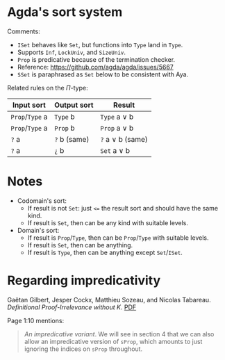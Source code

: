# Agda's sort system

Comments:

+ `ISet` behaves like `Set`, but functions into `Type` land in `Type`.
+ Supports `Inf`, `LockUniv`, and `SizeUniv`.
+ `Prop` is predicative because of the termination checker.
+ Reference: https://github.com/agda/agda/issues/5667
+ `SSet` is paraphrased as `Set` below to be consistent with Aya.

Related rules on the $\Pi$-type:

| Input sort      | Output sort  | Result           |
|-----------------|--------------|------------------|
| `Prop`/`Type` a | `Type` b     | `Type` a ∨ b     |
| `Prop`/`Type` a | `Prop` b     | `Prop` a ∨ b     |
| `?` a           | `?` b (same) | `?` a ∨ b (same) |
| `?` a           | `¿` b        | `Set` a ∨ b      |

# Notes

+ Codomain's sort:
  + If result is not `Set`: just `<=` the result sort and should have the same kind.
  + If result is `Set`, then can be any kind with suitable levels.
+ Domain's sort:
  + If result is `Prop`/`Type`, then can be `Prop`/`Type` with suitable levels.
  + If result is `Set`, then can be anything.
  + If result is `Type`, then can be anything except `Set`/`ISet`.

# Regarding impredicativity

Gaëtan Gilbert, Jesper Cockx, Matthieu Sozeau, and Nicolas Tabareau. _Definitional Proof-Irrelevance without
K_. [PDF](https://hal.inria.fr/hal-01859964v2/document)

Page 1:10 mentions:

> _An impredicative variant_.
> We will see in section 4 that we can also allow
> an impredicative version of `sProp`, which amounts
> to just ignoring the indices on `sProp` throughout.
